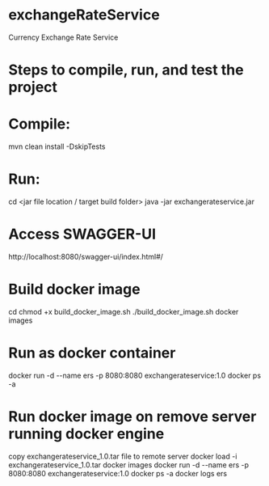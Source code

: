 # exchangeRateService
Currency Exchange Rate Service

# Steps to compile, run, and test the project

# Compile:
mvn clean install -DskipTests

# Run:
cd <jar file location / target build folder>
java -jar exchangerateservice.jar

# Access SWAGGER-UI
http://localhost:8080/swagger-ui/index.html#/

# Build docker image
cd <project root folder>
chmod +x build_docker_image.sh
./build_docker_image.sh
docker images

# Run as docker container
docker run -d --name ers -p 8080:8080 exchangerateservice:1.0
docker ps -a

# Run docker image on remove server running docker engine
copy exchangerateservice_1.0.tar file to remote server
docker load -i exchangerateservice_1.0.tar
docker images
docker run -d --name ers -p 8080:8080 exchangerateservice:1.0
docker ps -a
docker logs ers

